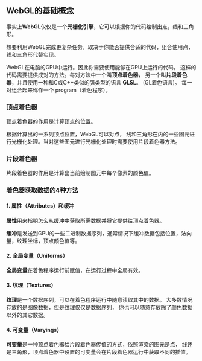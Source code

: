 ## WebGL的基础概念

事实上**WebGL**仅仅是一个**光栅化引擎**，它可以根据你的代码绘制出点，线和三角形。

想要利用WebGL完成更复杂任务，取决于你能否提供合适的代码，组合使用点，线和三角形代替实现。

WebGL在电脑的GPU中运行。因此你需要使用能够在GPU上运行的代码。 这样的代码需要提供成对的方法。每对方法中一个叫**顶点着色器**， 另一个叫**片段着色器**，并且使用一种和C或C++类似的强类型的语言 **GLSL**。 (GL着色语言)。 每一对组合起来称作一个 program（着色程序）。

### 顶点着色器

顶点着色器的作用是计算顶点的位置。

根据计算出的一系列顶点位置，WebGL可以对点， 线和三角形在内的一些图元进行光栅化处理。当对这些图元进行光栅化处理时需要使用片段着色器方法。

### 片段着色器

片段着色器的作用是计算出当前绘制图元中每个像素的颜色值。

### 着色器获取数据的4种方法

#### 1. 属性（Attributes）和缓冲

**属性**用来指明怎么从缓冲中获取所需数据并将它提供给顶点着色器。

**缓冲**是发送到GPU的一些二进制数据序列，通常情况下缓冲数据包括位置，法向量，纹理坐标，顶点颜色值等。

#### 2. 全局变量（Uniforms）

**全局变量**在着色程序运行前赋值，在运行过程中全局有效。

#### 3. 纹理（Textures）

**纹理**是一个数据序列，可以在着色程序运行中随意读取其中的数据。 大多数情况存放的是图像数据，但是纹理仅仅是数据序列， 你也可以随意存放除了颜色数据以外的其它数据。

#### 4. 可变量（Varyings）

**可变量**是一种顶点着色器给片段着色器传值的方式，依照渲染的图元是点， 线还是三角形，顶点着色器中设置的可变量会在片段着色器运行中获取不同的插值。
